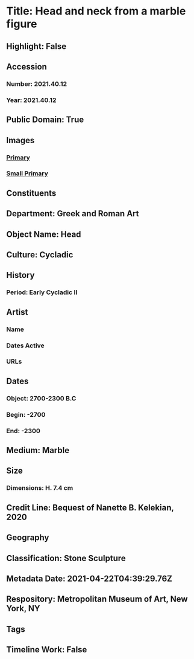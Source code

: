 # Title: Head and neck from a marble figure
## Highlight: False
## Accession
### Number: 2021.40.12
### Year: 2021.40.12
## Public Domain: True
## Images
### [Primary](https://images.metmuseum.org/CRDImages/gr/original/KN214c.jpg)
### [Small Primary](https://images.metmuseum.org/CRDImages/gr/web-large/KN214c.jpg)
## Constituents
## Department: Greek and Roman Art
## Object Name: Head
## Culture: Cycladic
## History
### Period: Early Cycladic II
## Artist
### Name
### Dates Active
### URLs
## Dates
### Object: 2700-2300 B.C
### Begin: -2700
### End: -2300
## Medium: Marble
## Size
### Dimensions: H. 7.4 cm
## Credit Line: Bequest of Nanette B. Kelekian, 2020
## Geography
## Classification: Stone Sculpture
## Metadata Date: 2021-04-22T04:39:29.76Z
## Respository: Metropolitan Museum of Art, New York, NY
## Tags
## Timeline Work: False